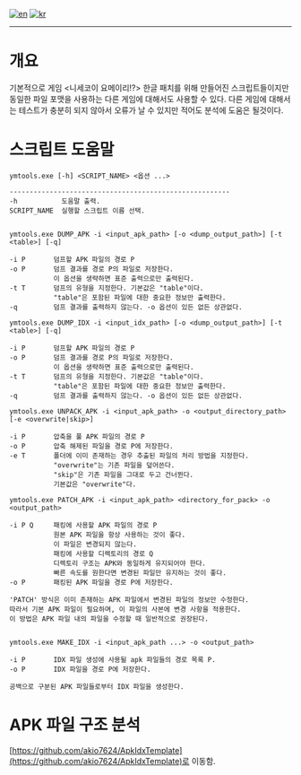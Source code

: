 [![en](https://img.shields.io/badge/lang-en-red.svg)](README.md)
[![kr](https://img.shields.io/badge/lang-kr-green.svg)](README.kr.md)

---

# 개요
기본적으로 게임 <니세코이 요메이리!?> 한글 패치를 위해 만들어진 스크립트들이지만 동일한 파일 포맷을 사용하는 다른 게임에 대해서도 사용할 수 있다.
다른 게임에 대해서는 테스트가 충분히 되지 않아서 오류가 날 수 있지만 적어도 분석에 도움은 될것이다.

# 스크립트 도움말
```
ymtools.exe [-h] <SCRIPT_NAME> <옵션 ...>

-------------------------------------------------------
-h           도움말 출력.
SCRIPT_NAME  실행할 스크립트 이름 선택.


ymtools.exe DUMP_APK -i <input_apk_path> [-o <dump_output_path>] [-t <table>] [-q]

-i P       덤프할 APK 파일의 경로 P
-o P       덤프 결과를 경로 P의 파일로 저장한다.
           이 옵션을 생략하면 표준 출력으로만 출력된다.
-t T       덤프의 유형을 지정한다. 기본값은 "table"이다.
           "table"은 포함된 파일에 대한 중요한 정보만 출력한다.
-q         덤프 결과를 출력하지 않는다. -o 옵션이 있든 없든 상관없다.

ymtools.exe DUMP_IDX -i <input_idx_path> [-o <dump_output_path>] [-t <table>] [-q]

-i P       덤프할 APK 파일의 경로 P
-o P       덤프 결과를 경로 P의 파일로 저장한다.
           이 옵션을 생략하면 표준 출력으로만 출력된다.
-t T       덤프의 유형을 지정한다. 기본값은 "table"이다.
           "table"은 포함된 파일에 대한 중요한 정보만 출력한다.
-q         덤프 결과를 출력하지 않는다. -o 옵션이 있든 없든 상관없다.

ymtools.exe UNPACK_APK -i <input_apk_path> -o <output_directory_path> [-e <overwrite|skip>]

-i P       압축을 풀 APK 파일의 경로 P
-o P       압축 해제된 파일을 경로 P에 저장한다.
-e T       폴더에 이미 존재하는 경우 추출된 파일의 처리 방법을 지정한다.
           "overwrite"는 기존 파일을 덮어쓴다.
           "skip"은 기존 파일을 그대로 두고 건너뛴다.
           기본값은 "overwrite"다.

ymtools.exe PATCH_APK -i <input_apk_path> <directory_for_pack> -o <output_path>

-i P Q     패킹에 사용할 APK 파일의 경로 P
           원본 APK 파일을 항상 사용하는 것이 좋다.
           이 파일은 변경되지 않는다.
           패킹에 사용할 디렉토리의 경로 Q
           디렉토리 구조는 APK와 동일하게 유지되어야 한다.
           빠른 속도를 원한다면 변경된 파일만 유지하는 것이 좋다.
-o P       패킹된 APK 파일을 경로 P에 저장한다.

'PATCH' 방식은 이미 존재하는 APK 파일에서 변경된 파일의 정보만 수정한다.
따라서 기본 APK 파일이 필요하며, 이 파일의 사본에 변경 사항을 적용한다.
이 방법은 APK 파일 내의 파일을 수정할 때 일반적으로 권장된다.


ymtools.exe MAKE_IDX -i <input_apk_path ...> -o <output_path>

-i P       IDX 파일 생성에 사용될 apk 파일들의 경로 목록 P.
-o P       IDX 파일을 경로 P에 저장한다.

공백으로 구분된 APK 파일들로부터 IDX 파일을 생성한다.
```

# APK 파일 구조 분석
[https://github.com/akio7624/ApkIdxTemplate](https://github.com/akio7624/ApkIdxTemplate)로 이동함. 